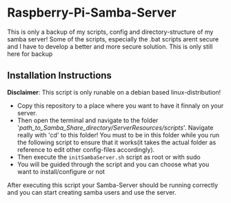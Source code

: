 # Raspberry-Pi-Samba-Server

This is only a backup of my scripts, config and directory-structure of my samba server! Some of the scripts, especially the .bat scripts arent secure and I have to develop a better and more secure solution. This is only still here for backup

## Installation Instructions
**Disclaimer**: This script is only runable on a debian based linux-distribution!

* Copy this repository to a place where you want to have it finnaly on your server.
* Then open the terminal and navigate to the folder '*path_to_Samba_Share_directory/ServerResources/scripts*'. Navigate really with 'cd' to this folder! You must to be in this folder while you run the following script to ensure that it works(it takes the actual folder as reference to edit other config-files accordingly).
* Then execute the `initSambaServer.sh` script as root or with sudo
* You will be guided through the script and you can choose what you want to install/configure or not

After executing this script your Samba-Server should be running correctly and you can start creating samba users and use the server.
